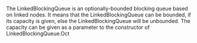 The LinkedBlockingQueue is an optionally-bounded blocking queue based on linked nodes. It means that the LinkedBlockingQueue can be bounded, if its capacity is given, else the LinkedBlockingQueue will be unbounded. The capacity can be given as a parameter to the constructor of LinkedBlockingQueue.Oct
